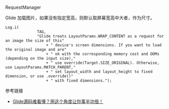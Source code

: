 RequestManager

Glide 加载图片，如果没有指定宽高，则默认取屏幕宽高中大者，作为尺寸。
```
Log.i(
              TAG,
              "Glide treats LayoutParams.WRAP_CONTENT as a request for an image the size of this"
                  + " device's screen dimensions. If you want to load the original image and are"
                  + " ok with the corresponding memory cost and OOMs (depending on the input size),"
                  + " use override(Target.SIZE_ORIGINAL). Otherwise, use LayoutParams.MATCH_PARENT,"
                  + " set layout_width and layout_height to fixed dimension, or use .override()"
                  + " with fixed dimensions.");

```

参考链接
* [Glide源码难看懂？用这个角度让你事半功倍！](https://juejin.cn/post/6994669144490639368)